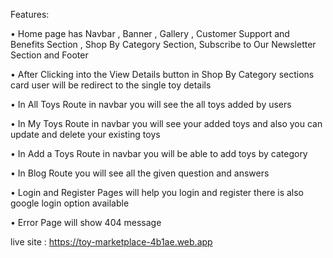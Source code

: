 
Features:

• Home page has Navbar , Banner , Gallery , Customer Support and Benefits Section , Shop By Category Section, Subscribe to Our Newsletter Section and Footer

• After Clicking into the View Details button in Shop By Category sections card user will be redirect to the single toy details

• In All Toys Route in navbar you will see the all toys added by users 

• In My Toys Route in navbar you will see your added toys and also you can update and delete your existing toys

• In Add a Toys Route in navbar you will be able to add toys by category

• In Blog Route you will see all the given question and answers

• Login and Register Pages will help you login and register there is also google login option available

• Error Page will show 404 message



live site : https://toy-marketplace-4b1ae.web.app


